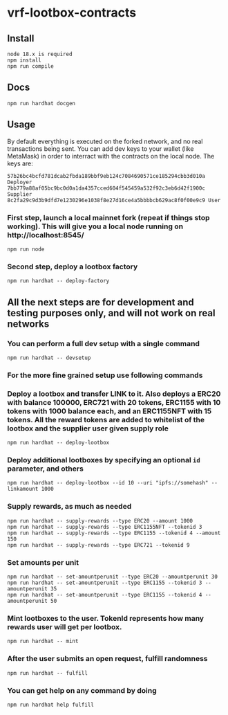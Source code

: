 # vrf-lootbox-contracts

## Install

    node 18.x is required
    npm install
    npm run compile

## Docs

    npm run hardhat docgen

## Usage

By default everything is executed on the forked network, and no real transactions being sent.
You can add dev keys to your wallet (like MetaMask) in order to interract with the contracts on the local node.
The keys are:

    57b26bc4bcfd781dcab2fbda189bbf9eb124c7084690571ce185294cbb3d010a Deployer
    7bb779a88af05bc9bc0d0a1da4357cced604f545459a532f92c3eb6d42f1900c Supplier
    8c2fa29c9d3b9dfd7e1230296e1038f8e27d16ce4a5bbbbcb629ac8f0f00e9c9 User

### First step, launch a local mainnet fork (repeat if things stop working). This will give you a local node running on http://localhost:8545/

    npm run node

### Second step, deploy a lootbox factory

    npm run hardhat -- deploy-factory

## All the next steps are for development and testing purposes only, and will not work on real networks

### You can perform a full dev setup with a single command

    npm run hardhat -- devsetup

### For the more fine grained setup use following commands
### Deploy a lootbox and transfer LINK to it. Also deploys a ERC20 with balance 100000, ERC721 with 20 tokens, ERC1155 with 10 tokens with 1000 balance each, and an ERC1155NFT with 15 tokens. All the reward tokens are added to whitelist of the lootbox and the supplier user given supply role

    npm run hardhat -- deploy-lootbox

### Deploy additional lootboxes by specifying an optional `id` parameter, and others

    npm run hardhat -- deploy-lootbox --id 10 --uri "ipfs://somehash" --linkamount 1000

### Supply rewards, as much as needed

    npm run hardhat -- supply-rewards --type ERC20 --amount 1000
    npm run hardhat -- supply-rewards --type ERC1155NFT --tokenid 3
    npm run hardhat -- supply-rewards --type ERC1155 --tokenid 4 --amount 150
    npm run hardhat -- supply-rewards --type ERC721 --tokenid 9

### Set amounts per unit 

    npm run hardhat -- set-amountperunit --type ERC20 --amountperunit 30
    npm run hardhat -- set-amountperunit --type ERC1155 --tokenid 3 --amountperunit 35
    npm run hardhat -- set-amountperunit --type ERC1155 --tokenid 4 --amountperunit 50

### Mint lootboxes to the user. TokenId represents how many rewards user will get per lootbox.

    npm run hardhat -- mint

### After the user submits an open request, fulfill randomness

    npm run hardhat -- fulfill

### You can get help on any command by doing

    npm run hardhat help fulfill
